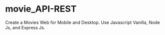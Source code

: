 # movie_API-REST
Create a Movies Web for Mobile and Desktop. Use Javascript Vanilla, Node Js, and Express Js. 
